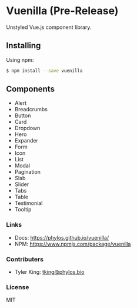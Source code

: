 # Vuenilla (Pre-Release)
Unstyled Vue.js component library.

## Installing

Using npm:

```bash
$ npm install --save vuenilla
```

## Components
- Alert
- Breadcrumbs
- Button
- Card
- Dropdown
- Hero
- Expander
- Form
- Icon
- List
- Modal
- Pagination
- Slab
- Slider
- Tabs
- Table
- Testimonial
- Tooltip

### Links
- Docs: https://phylos.github.io/vuenilla/
- NPM: https://www.npmjs.com/package/vuenilla

### Contributers
- Tyler King: tking@phylos.bio

### License
MIT
